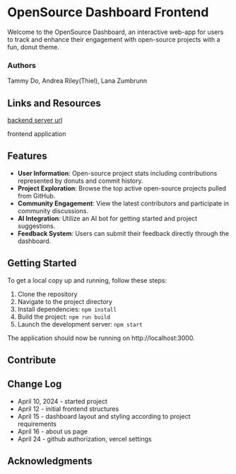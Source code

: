 # OpenSource Dashboard Frontend

Welcome to the OpenSource Dashboard, an interactive web-app for users to track and enhance their engagement with open-source projects with a fun, donut theme. 

### Authors
Tammy Do, Andrea Riley(Thiel), Lana Zumbrunn


## Links and Resources

[backend server url](https://osd-backend.vercel.app/)

frontend application

## Features

- **User Information**: Open-source project stats including contributions represented by donuts and commit history.
- **Project Exploration**: Browse the top active open-source projects pulled from GitHub.
- **Community Engagement**: View the latest contributors and participate in community discussions.
- **AI Integration**: Utilize an AI bot for getting started and project suggestions.
- **Feedback System**: Users can submit their feedback directly through the dashboard.

## Getting Started
To get a local copy up and running, follow these steps:

1. Clone the repository
2. Navigate to the project directory
3. Install dependencies:
`npm install`
4. Build the project:
`npm run build`
5. Launch the development server:
`npm start`

The application should now be running on http://localhost:3000.


## Contribute



## Change Log
- April 10, 2024 - started project
- April 12 - initial frontend structures
- April 15 - dashboard layout and styling according to project requirements
- April 16 - about us page
- April 24 - github authorization, vercel settings



## Acknowledgments 